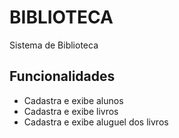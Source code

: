 # BIBLIOTECA
Sistema de Biblioteca

## Funcionalidades
- Cadastra e exibe alunos
- Cadastra e exibe livros
- Cadastra e exibe aluguel dos livros
